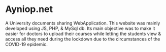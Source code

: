 # Ayniop.net
A University documents sharing WebApplication.
This website was mainly developed using JS, PHP, & MySql
db. Its main objective was to make it easier for doctors to
upload their courses while letting the students view & access
all they need during the lockdown due to the circumstances
of the COVID-19 epidemic.

